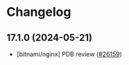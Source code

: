 # Changelog

## 17.1.0 (2024-05-21)

* [bitnami/nginx] PDB review ([#26159](https://github.com/bitnami/charts/pulls/26159))
